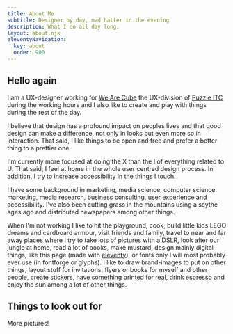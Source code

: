 ```yaml
---
title: About Me
subtitle: Designer by day, mad hatter in the evening
description: What I do all day long.
layout: about.njk
eleventyNavigation:
  key: about
  order: 900
---
```


## Hello again
I am a UX-designer working for [We Are Cube](https://wearecube.ch) the UX-division of [Puzzle ITC](https://puzzle.ch) during the working hours and I also like to create and play with things during the rest of the day. 

I believe that design has a profound impact on peoples lives and that good design can make a difference, not only in looks but even more so in interaction. That said, I like things to be open and free and prefer a better thing to a prettier one.

I'm currently more focused at doing the X than the I of everything related to U. That said, I feel at home in the whole user centred design process. In addition, I try to increase accessibility in the things I touch.

I have some background in marketing, media science, computer science, marketing, media research, business consulting, user experience and accessibility. I've also been cutting grass in the mountains using a scythe ages ago and distributed newspapers among other things. 

When I'm not working I like to hit the playground, cook, build little kids LEGO dreams and cardboard armour, visit friends and family, travel to near and far away places where I try to take lots of pictures with a DSLR, look after our jungle at home, read a lot of books, make mustard, design mainly digital things, like this page (made with [eleventy](https://www.11ty.dev/)), or fonts only I will most probably ever use (in fontforge or glyphs). I like to draw brand-images to put on other things, layout stuff for invitations, flyers or books for myself and other people, create stickers, have something printed for real, drink espresso and enjoy the sun among a lot of other things. 

## Things to look out for
More pictures!